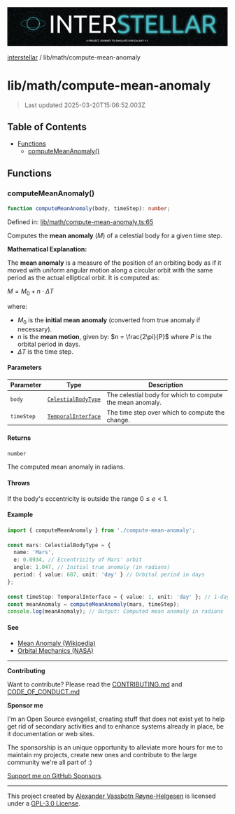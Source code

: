 <div><img alt="SPECCER logo" src="https://raw.githubusercontent.com/phun-ky/interstellar/main/public/interstellar-header.png" style="max-height:120px;"/></div>

[interstellar](../../README.md) / lib/math/compute-mean-anomaly

# lib/math/compute-mean-anomaly

> Last updated 2025-03-20T15:06:52.003Z

## Table of Contents

- [Functions](#functions)
  - [computeMeanAnomaly()](#computemeananomaly)

## Functions

### computeMeanAnomaly()

```ts
function computeMeanAnomaly(body, timeStep): number;
```

Defined in:
[lib/math/compute-mean-anomaly.ts:65](https://github.com/phun-ky/interstellar/blob/main/src/lib/math/compute-mean-anomaly.ts#L65)

Computes the **mean anomaly** ($M$) of a celestial body for a given time step.

**Mathematical Explanation:**

The **mean anomaly** is a measure of the position of an orbiting body as if it
moved with uniform angular motion along a circular orbit with the same period as
the actual elliptical orbit. It is computed as:

$M = M_0 + n \cdot \Delta T$

where:

- $M_0$ is the **initial mean anomaly** (converted from true anomaly if
  necessary).
- $n$ is the **mean motion**, given by: $n = \frac{2\pi}{P}$ where $P$ is the
  orbital period in days.
- $\Delta T$ is the time step.

#### Parameters

| Parameter  | Type                                                                     | Description                                               |
| ---------- | ------------------------------------------------------------------------ | --------------------------------------------------------- |
| `body`     | [`CelestialBodyType`](../../types/celestial-bodies.md#celestialbodytype) | The celestial body for which to compute the mean anomaly. |
| `timeStep` | [`TemporalInterface`](../../types/temporal.md#temporalinterface)         | The time step over which to compute the change.           |

#### Returns

`number`

The computed mean anomaly in radians.

#### Throws

If the body's eccentricity is outside the range $0 \leq e < 1$.

#### Example

```ts
import { computeMeanAnomaly } from './compute-mean-anomaly';

const mars: CelestialBodyType = {
  name: 'Mars',
  e: 0.0934, // Eccentricity of Mars' orbit
  angle: 1.047, // Initial true anomaly (in radians)
  period: { value: 687, unit: 'day' } // Orbital period in days
};

const timeStep: TemporalInterface = { value: 1, unit: 'day' }; // 1-day step
const meanAnomaly = computeMeanAnomaly(mars, timeStep);
console.log(meanAnomaly); // Output: Computed mean anomaly in radians
```

#### See

- [Mean Anomaly (Wikipedia)](https://en.wikipedia.org/wiki/Mean_anomaly)
- [Orbital Mechanics (NASA)](https://solarsystem.nasa.gov/basics/chapter2-2/)

---

**Contributing**

Want to contribute? Please read the
[CONTRIBUTING.md](https://github.com/phun-ky/interstellar/blob/main/CONTRIBUTING.md)
and
[CODE_OF_CONDUCT.md](https://github.com/phun-ky/interstellar/blob/main/CODE_OF_CONDUCT.md)

**Sponsor me**

I'm an Open Source evangelist, creating stuff that does not exist yet to help
get rid of secondary activities and to enhance systems already in place, be it
documentation or web sites.

The sponsorship is an unique opportunity to alleviate more hours for me to
maintain my projects, create new ones and contribute to the large community
we're all part of :)

[Support me on GitHub Sponsors](https://github.com/sponsors/phun-ky).

---

This project created by [Alexander Vassbotn Røyne-Helgesen](http://phun-ky.net)
is licensed under a
[GPL-3.0 License](https://choosealicense.com/licenses/gpl-3.0/).
